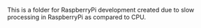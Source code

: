 This is a folder for RaspberryPi development created due to slow processing in RaspberryPi as compared to CPU.
